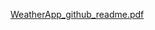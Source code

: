 [WeatherApp_github_readme.pdf](https://github.com/user-attachments/files/18078661/WeatherApp_github_readme.pdf)
